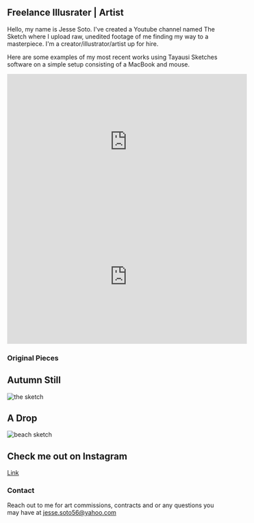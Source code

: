 ## Freelance Illusrater | Artist 

Hello, my name is Jesse Soto. I've created a Youtube channel named The Sketch where I upload raw, unedited footage of me finding my way to a masterpiece. I'm a creator/illustrator/artist up for hire. 

Here are some examples of my most recent works using Tayausi Sketches software on a simple setup consisting of a MacBook and mouse.

<iframe width="560" height="315" src="https://www.youtube.com/embed/7lhKxzBaEBA" frameborder="0" allow="accelerometer; autoplay; encrypted-media; gyroscope; picture-in-picture" allowfullscreen></iframe>

<iframe width="560" height="315" src="https://www.youtube.com/embed/djmVraSl2ig" frameborder="0" allow="accelerometer; autoplay; encrypted-media; gyroscope; picture-in-picture" allowfullscreen></iframe>

### Original Pieces 

## Autumn Still
![the sketch](https://user-images.githubusercontent.com/47341286/52253383-22471000-28cd-11e9-8ea3-aadd52a05d15.jpeg)

## A Drop
![beach sketch](https://user-images.githubusercontent.com/47341286/52253402-3f7bde80-28cd-11e9-8399-a09f80ff688a.jpeg)

## Check me out on Instagram
[Link](https://www.instagram.com/jessejosephsoto/) 



### Contact
Reach out to me for art commissions, contracts and or any questions you may have at jesse.soto56@yahoo.com

